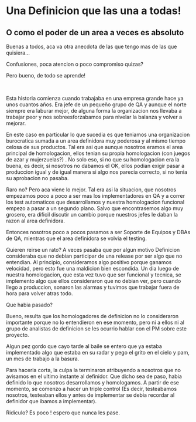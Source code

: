 # Una Definicion que las una a todas!
## O como el poder de un area a veces es absoluto
<p>Buenas a todos, aca va otra anecdota de las que tengo mas de las que quisiera...</p>

<p>Confusiones, poca atencion o poco compromiso quizas?</p>

<p>Pero bueno, de todo se aprende!</p>

<p>&nbsp;</p>

<p>Esta historia comienza cuando trabajaba en una empresa grande hace ya unos cuantos a&ntilde;os. Era jefe de un peque&ntilde;o grupo de QA y aunque el norte siempre era laburar mejor, de alguna forma la organizacion nos llevaba a trabajar peor y nos sobreesforzabamos para nivelar la balanza y volver a mejorar.</p>

<p>En este caso en particular lo que sucedia es que teniamos una organizacion burocratica sumada a un area definidora muy poderosa y al mismo tiempo celosa de sus productos. Tal era asi que aunque nosotros eramos el area principal de homologacion, ellos tenian su propia homologacion (con juegos de azar y mujerzuelas?) . No solo eso, si no que su homologacion era la buena, es decir, si nosotros no dabamos el OK, ellos podian exigir pasar a produccion igual y de igual manera si algo nos parecia correcto, si no tenia su aprobacion no pasaba.</p>

<p>Raro no? Pero aca viene lo mejor. Tal era asi la situacion, que nosotros empezamos poco a poco a ser mas los implementadores en QA y a correr los test automaticos que desarrollamos y nuestra homologacion funcional empezo a pasar a un segundo plano. Salvo que encontrasemos algo muy grosero, era dificil discutir un cambio porque nuestros jefes le daban la razon al area definidora.</p>

<p>Entonces nosotros poco a pocos pasamos a ser Soporte de Equipos y DBAs de QA, mientras que el area definidora se volvia el testing.</p>

<p>Quieren reirse un rato? A veces pasaba que por algun motivo Definicion consideraba que no debian participar de una release por ser algo que no entendian. Al principio, consideramos algo positivo porque ganamos velocidad, pero esto fue una maldicion bien escondida. Un dia luego de nuestra homologacion, que esta vez tuvo que ser funcional y tecnica, se implemento algo que ellos consideraron que no debian ver, pero cuando llego a produccion, sonaron las alarmas y tuvimos que trabajar fuera de hora para volver atras todo.&nbsp;</p>

<p>Que habia pasado?&nbsp;</p>

<p>Bueno, resulta que los homologadores de definicion no lo consideraron importante porque no lo entendieron en ese momento, pero ni a ellos ni al grupo de analistas de definicion se les ocurrio hablar con el PM sobre este proyecto.</p>

<p>Algun pez gordo que cayo tarde al baile se entero que ya estaba implementado algo que estaba en su radar y pego el grito en el cielo y pam, un mes de trabajo a la basura.</p>

<p>Para hacerla corta, la culpa la terminaron atribuyendo a nosotros que no avisamos en el ultimo instante al definidor. Que dicho sea de paso, habia definido lo que nosotros desarrollamos y homologamos. A partir de ese momento, se comenzo a hacer un triple control (Es decir, testeabamos nosotros, testeaban ellos y antes de implementar se debia recordar al definidor que ibamos a implementar).</p>

<p>Ridiculo? Es poco ! espero que nunca les pase.</p>
